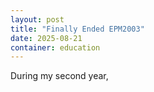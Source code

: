 ```yaml
---
layout: post
title: "Finally Ended EPM2003"
date: 2025-08-21
container: education
---
```


During my second year, 
